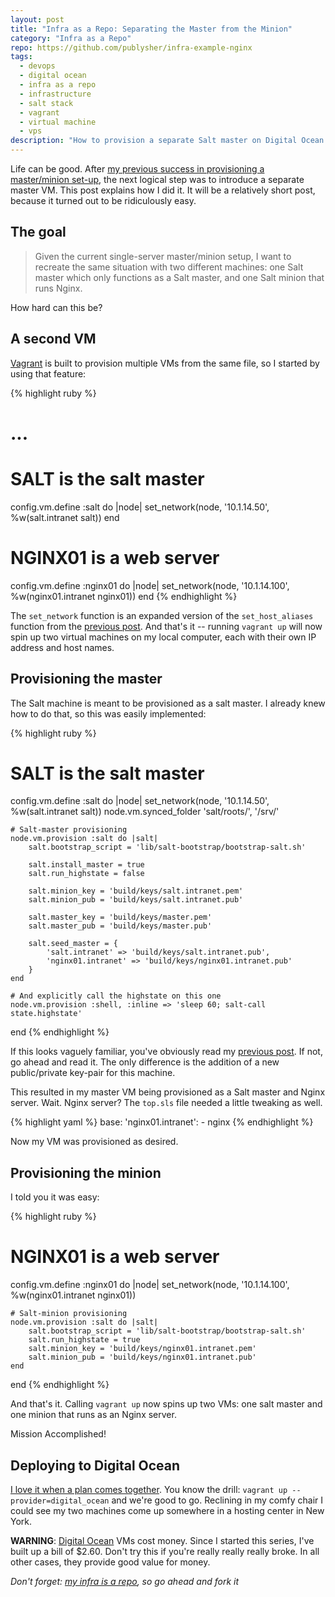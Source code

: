 ```yaml
---
layout: post
title: "Infra as a Repo: Separating the Master from the Minion"
category: "Infra as a Repo"
repo: https://github.com/publysher/infra-example-nginx
tags:
  - devops
  - digital ocean
  - infra as a repo
  - infrastructure
  - salt stack
  - vagrant
  - virtual machine
  - vps
description: "How to provision a separate Salt master on Digital Ocean."
---
```


Life can be good. After [my previous success in provisioning a master/minion set-up][my-master], the next logical step was
to introduce a separate master VM. This post explains how I did it. It will be a relatively short post, because it
turned out to be ridiculously easy.


The goal
--------

> Given the current single-server master/minion setup, I want to recreate the same situation with two different
> machines: one Salt master which only functions as a Salt master, and one Salt minion that runs Nginx.

How hard can this be?


A second VM
-----------

[Vagrant][] is built to provision multiple VMs from the same file, so I started by using that feature:

{% highlight ruby %}
# ...
# SALT is the salt master
config.vm.define :salt do |node|
    set_network(node, '10.1.14.50', %w(salt.intranet salt))
end

# NGINX01 is a web server
config.vm.define :nginx01 do |node|
    set_network(node, '10.1.14.100', %w(nginx01.intranet nginx01))
end
{% endhighlight %}    


The `set_network` function is an expanded version of the `set_host_aliases` function from the [previous post][my-master].
And that's it -- running `vagrant up` will now spin up two virtual machines on my local computer, each with their own
IP address and host names.


Provisioning the master
-----------------------

The Salt machine is meant to be provisioned as a salt master. I already knew how to do that, so this was easily
implemented:

{% highlight ruby %}
# SALT is the salt master
config.vm.define :salt do |node|
    set_network(node, '10.1.14.50', %w(salt.intranet salt))
    node.vm.synced_folder 'salt/roots/', '/srv/'

    # Salt-master provisioning
    node.vm.provision :salt do |salt|
        salt.bootstrap_script = 'lib/salt-bootstrap/bootstrap-salt.sh'

        salt.install_master = true
        salt.run_highstate = false

        salt.minion_key = 'build/keys/salt.intranet.pem'
        salt.minion_pub = 'build/keys/salt.intranet.pub'

        salt.master_key = 'build/keys/master.pem'
        salt.master_pub = 'build/keys/master.pub'

        salt.seed_master = {
            'salt.intranet' => 'build/keys/salt.intranet.pub',
            'nginx01.intranet' => 'build/keys/nginx01.intranet.pub'
        }
    end

    # And explicitly call the highstate on this one
    node.vm.provision :shell, :inline => 'sleep 60; salt-call state.highstate'
end
{% endhighlight %}    

If this looks vaguely familiar, you've obviously read my [previous post][my-master]. If not, go ahead and read it.
The only difference is the addition of a new public/private key-pair for this machine.

This resulted in my master VM being provisioned as a Salt master and Nginx server. Wait. Nginx server? The `top.sls`
file needed a little tweaking as well.

{% highlight yaml %}
base:
    'nginx01.intranet':
        - nginx
{% endhighlight %}    

Now my VM was provisioned as desired.


Provisioning the minion
------------------------

I told you it was easy:

{% highlight ruby %}   
# NGINX01 is a web server
config.vm.define :nginx01 do |node|
    set_network(node, '10.1.14.100', %w(nginx01.intranet nginx01))

    # Salt-minion provisioning
    node.vm.provision :salt do |salt|
        salt.bootstrap_script = 'lib/salt-bootstrap/bootstrap-salt.sh'
        salt.run_highstate = true
        salt.minion_key = 'build/keys/nginx01.intranet.pem'
        salt.minion_pub = 'build/keys/nginx01.intranet.pub'
    end
end
{% endhighlight %}    

And that's it. Calling `vagrant up` now spins up two VMs: one salt master and one minion that runs as an Nginx server.

Mission Accomplished!


Deploying to Digital Ocean
--------------------------

[I love it when a plan comes together][]. You know the drill: `vagrant up --provider=digital_ocean` and we're good to go.
Reclining in my comfy chair I could see my two machines come up somewhere in a hosting center in New York.

**WARNING**: [Digital Ocean][] VMs cost money. Since I started this series, I've built up a bill of $2.60.
Don't try this if you're really really really broke. In all other cases, they provide good value for money.

_Don't forget: [my infra is a repo](https://github.com/publysher/infra-example-nginx), so go ahead and fork it_


[my-master]: http://blog.publysher.nl/2013/08/infra-as-repo-adding-salt-master.html
[Vagrant]: http://www.vagrantup.com
[I love it when a plan comes together]: http://www.imdb.com/title/tt0084967/quotes?item=qt0378851
[Digital Ocean]: https://www.digitalocean.com/?refcode=8d8ff680bec5
